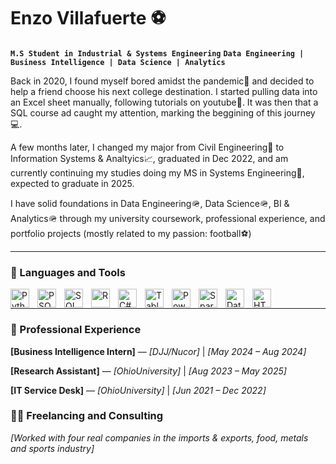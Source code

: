 # Enzo Villafuerte ⚽

**`M.S Student in Industrial & Systems Engineering`**
**`Data Engineering | Business Intelligence | Data Science | Analytics`**

Back in 2020, I found myself bored amidst the pandemic🦠 and decided to help a friend choose his next college destination. I started pulling data into an Excel sheet manually, following tutorials on youtube📼. It was then that a SQL course ad caught my attention, marking the beggining of this journey💻.

A few months later, I changed my major from Civil Engineering👷 to Information Systems & Analtyics📈, graduated in Dec 2022, and am currently continuing my studies doing my MS in Systems Engineering🧮, expected to graduate in 2025.

I have solid foundations in Data Engineering🪖, Data Science🪖, BI & Analytics🪖 through my university coursework, professional experience, and portfolio projects (mostly related to my passion: football⚽)

---

### 🧰 Languages and Tools

<img align="left" alt="Python" width="30px" style="padding-right:10px;" src="https://cdn.jsdelivr.net/gh/devicons/devicon/icons/python/python-plain.svg" />
<img align="left" alt="PSQL" width="30px" style="padding-right:10px;" src="https://cdn.jsdelivr.net/gh/devicons/devicon/icons/postgresql/postgresql-original.svg" />
<img align="left" alt="SQL" width="30px" style="padding-right:10px;" src="https://cdn.jsdelivr.net/gh/devicons/devicon@latest/icons/azuresqldatabase/azuresqldatabase-original.svg" />
<img align="left" alt="R" width="30px" style="padding-right:10px;" src="https://cdn.jsdelivr.net/gh/devicons/devicon/icons/r/r-original.svg" />
<img align="left" alt="C#" width="30px" style="padding-right:10px;" src="https://cdn.jsdelivr.net/gh/devicons/devicon/icons/csharp/csharp-original.svg" />
<img align="left" alt="Tableau" width="30px" style="padding-right:10px;" src="https://cdn.worldvectorlogo.com/logos/tableau-software.svg" />
<img align="left" alt="PowerBi" width="30px" style="padding-right:10px;" src="https://cdn.worldvectorlogo.com/logos/power-bi.svg" />
<img align="left" alt="Spark" width="30px" style="padding-right:10px;" src="https://cdn.jsdelivr.net/gh/devicons/devicon@latest/icons/apachespark/apachespark-original-wordmark.svg" />
<img align="left" alt="Databricks" width="30px" style="padding-right:10px;" src="https://www.vectorlogo.zone/logos/databricks/databricks-icon.svg" />
<img align="left" alt="HTML" width="30px" style="padding-right:10px;" src="https://cdn.jsdelivr.net/gh/devicons/devicon/icons/html5/html5-plain.svg" />
<br />

---

### 👔 Professional Experience

**[Business Intelligence Intern]** — *[DJJ/Nucor]* | *[May 2024 – Aug 2024]*

**[Research Assistant]** — *[OhioUniversity]* | *[Aug 2023 – May 2025]*

**[IT Service Desk]** — *[OhioUniversity]* | *[Jun 2021 – Dec 2022]*

### 👨‍💻 Freelancing and Consulting
*[Worked with four real companies in the imports & exports, food, metals and sports industry]*

<!--
**enzovillafuerte/enzovillafuerte** is a ✨ _special_ ✨ repository because its `README.md` (this file) appears on your GitHub profile.

Here are some ideas to get you started:

- 🔭 I’m currently working on ...
- 🌱 I’m currently learning ...
- 👯 I’m looking to collaborate on ...
- 🤔 I’m looking for help with ...
- 💬 Ask me about ...
- 📫 How to reach me: ...
- 😄 Pronouns: ...
- ⚡ Fun fact: ...
-->
